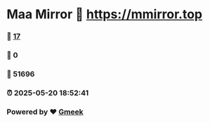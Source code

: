 # Maa Mirror :link: https://mmirror.top 
### :page_facing_up: [17](https://mmirror.top/tag.html) 
### :speech_balloon: 0 
### :hibiscus: 51696 
### :alarm_clock: 2025-05-20 18:52:41 
### Powered by :heart: [Gmeek](https://github.com/Meekdai/Gmeek)
